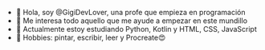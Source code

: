- 👋 Hola, soy @GigiDevLover, una profe que empieza en programación
- 👀 Me interesa todo aquello que me ayude a empezar en este mundillo
- 🌱 Actualmente estoy estudiando Python, Kotlin y HTML, CSS, JavaScript
- 💞️ Hobbies: pintar, escribir, leer y Procreate😍

<!---
GigiDevLover/GigiDevLover is a ✨ special ✨ repository because its `README.md` (this file) appears on your GitHub profile.
You can click the Preview link to take a look at your changes.
--->
